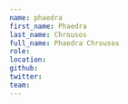```yaml
---
name: phaedra
first_name: Phaedra
last_name: Chrousos
full_name: Phaedra Chrousos
role:
location:
github:
twitter:
team:
---
```

